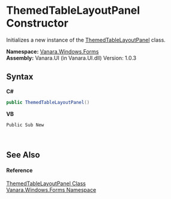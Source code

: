 # ThemedTableLayoutPanel Constructor 
 

Initializes a new instance of the <a href="bd593ca7-e80c-4e06-9a1b-30a63f1536c3">ThemedTableLayoutPanel</a> class.

**Namespace:**&nbsp;<a href="c580cf52-4028-70db-28d0-f9b1abc03861">Vanara.Windows.Forms</a><br />**Assembly:**&nbsp;Vanara.UI (in Vanara.UI.dll) Version: 1.0.3

## Syntax

**C#**<br />
``` C#
public ThemedTableLayoutPanel()
```

**VB**<br />
``` VB
Public Sub New
```

<br />

## See Also


#### Reference
<a href="bd593ca7-e80c-4e06-9a1b-30a63f1536c3">ThemedTableLayoutPanel Class</a><br /><a href="c580cf52-4028-70db-28d0-f9b1abc03861">Vanara.Windows.Forms Namespace</a><br />